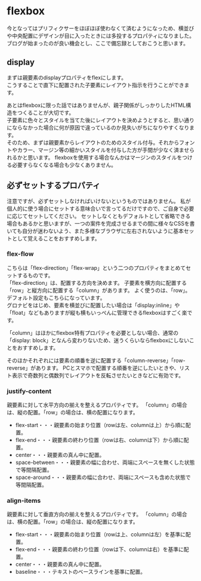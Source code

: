 # flexbox

今となってはプリフィクサーをほぼほぼ使わなくて済むようになっため、横並びや中央配置にデザインが目に入ったときには多投するプロパティになりました。
ブログが始まったのが良い機会とし、ここで備忘録としておこうと思います。

## display

まずは親要素のdisplayプロパティをflexにします。  
こうすることで直下に配置された子要素にレイアウト指示を行うことができます。  

あとはflexboxに限った話ではありませんが、親子関係がしっかりしたHTML構造をつくることが大切です。  
子要素に色々とスタイルを当てた後にレイアウトを決めようとすると、思い通りにならなかった場合に何が原因で違っているのか見失いがちになりやすくなります。  
そのため、まずは親要素からレイアウトのためのスタイル付与。それからフォントやカラー、マージン等の細かいスタイルを付与した方が手間が少なく済ませられるかと思います。
flexboxを使用する場合なんかはマージンのスタイルをつける必要すらなくなる場合も少なくありません。

## 必ずセットするプロパティ

注意ですが、必ずセットしなければいけないというものではありません。
私が個人的に使う場合にセットする意味合いで言ってるだけですので、ご自身で必要に応じてセットしてください。
セットしなくともデフォルトとして省略できる場合もあるかと思いますが、一つの案件を完成させるまでの間に様々なCSSを書いても自分が迷わないよう、また多様なブラウザに左右されないように基本セットとして覚えることをおすすめします。


### flex-flow

こちらは「flex-direction」「flex-wrap」という二つのプロパティをまとめてセットするものです。  
「flex-direction」は、配置する方向を決めます。
子要素を横方向に配置する「row」と縦方向に配置する「column」があります。
よく使うのは、「row」。デフォルト設定もこちらになっています。  
グロナビをはじめ、要素を横並びに配置したい場合は「display:inline」や「float」などもありますが縦も横もいっぺんに管理できるflexboxはすごく楽です。

「column」はほかにflexbox特有プロパティを必要としない場合、通常の「display: block」となんら変わりないため、迷うくらいならflexboxにしないことをおすすめします。

そのほかそれぞれには要素の順番を逆に配置する「column-reverse」「row-reverse」があります。
PCとスマホで配置する順番を逆にしたいときや、リスト表示で奇数列と偶数列でレイアウトを反転させたいときなどに有効です。

### justify-content

親要素に対して水平方向の揃えを整えるプロパティです。
「column」の場合は、縦の配置。「row」の場合は、横の配置になります。

- flex-start・・・親要素の始まり位置（rowは左、columnは上）から順に配置。
- flex-end・・・親要素の終わり位置（rowは右、columnは下）から順に配置。
- center・・・親要素の真ん中に配置。
- space-between・・・親要素の幅に合わせ、両端にスペースを無くした状態で等間隔配置。
- space-around・・・親要素の幅に合わせ、両端にスペースも含めた状態で等間隔配置。

### align-items

親要素に対して垂直方向の揃えを整えるプロパティです。
「column」の場合は、横の配置。「row」の場合は、縦の配置になります。

- flex-start・・・親要素の始まり位置（rowは上、columnは左）を基準に配置。
- flex-end・・・親要素の終わり位置（rowは下、columnは右）を基準に配置。
- center・・・親要素の真ん中に配置。
- baseline・・・テキストのベースラインを基準に配置。
